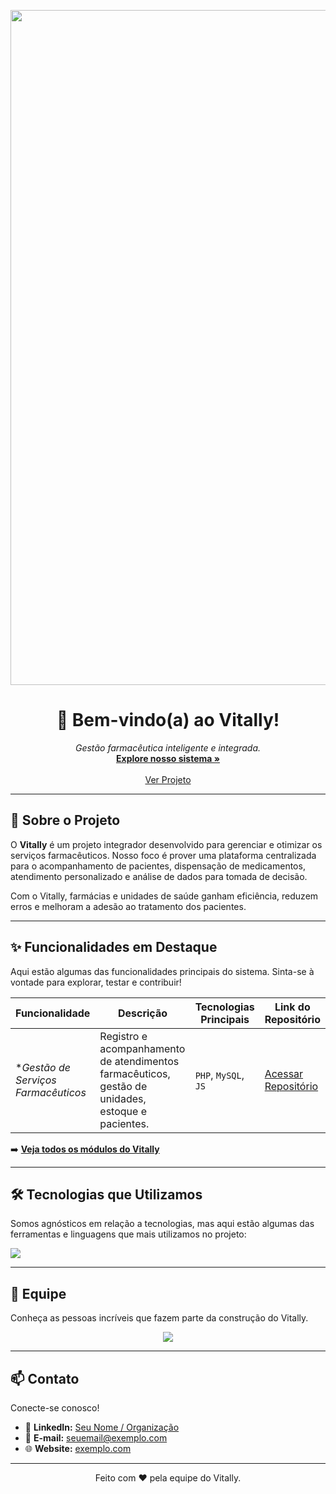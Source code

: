 <p align="center">
  <!-- Substitua pela URL da sua imagem/banner -->
  <img src="https://via.placeholder.com/1080x400/1a6d40/FFFFFF?text=Vitally+System" alt="logo" width="1080"/>
</p>

<p></p>
<h1 align="center">👋 Bem-vindo(a) ao Vitally!</h1> 

<p align="center">
  <em>Gestão farmacêutica inteligente e integrada.</em>
  <br/>
  <!-- Substitua # pelo link real do seu site, se tiver -->
  <a href="#"><strong>Explore nosso sistema »</strong></a>
  <br/>
  <br/>
  <!-- Substitua # pelo link da seção desejada -->
  <a href="#-sobre-o-projeto">Ver Projeto</a>
</p>

---

## 🚀 Sobre o Projeto

O **Vitally** é um projeto integrador desenvolvido para gerenciar e otimizar os serviços farmacêuticos. Nosso foco é prover uma plataforma centralizada para o acompanhamento de pacientes, dispensação de medicamentos, atendimento personalizado e análise de dados para tomada de decisão.

Com o Vitally, farmácias e unidades de saúde ganham eficiência, reduzem erros e melhoram a adesão ao tratamento dos pacientes.

---

## ✨ Funcionalidades em Destaque

Aqui estão algumas das funcionalidades principais do sistema. Sinta-se à vontade para explorar, testar e contribuir!

| Funcionalidade       | Descrição                                         | Tecnologias Principais          | Link do Repositório                               |
|----------------------|---------------------------------------------------|---------------------------------|---------------------------------------------------|
| **Gestão de Serviços Farmacêuticos* | Registro e acompanhamento de atendimentos farmacêuticos, gestão de unidades, estoque e pacientes. | `PHP`, `MySQL`, `JS`                  | [Acessar Repositório](https://github.com/SEU_NOME_DE_USUARIO/NOME_DO_SEU_REPO  )       |    

➡️ **[Veja todos os módulos do Vitally](https://github.com/orgs/SEU_NOME_DE_ORGANIZACAO/repositories  )**

---

## 🛠️ Tecnologias que Utilizamos

Somos agnósticos em relação a tecnologias, mas aqui estão algumas das ferramentas e linguagens que mais utilizamos no projeto:

<p align="left">
  <a href="https://skillicons.dev  ">
    <!-- Adicione as tecnologias relevantes para o seu projeto -->
    <img src="https://skillicons.dev/icons?i=php,mysql,js,html,css,bootstrap&perline=8" />
  </a>
</p>

---

## 👥 Equipe

Conheça as pessoas incríveis que fazem parte da construção do Vitally.

<p align="center">
  <a href="  https://github.com/SEU_NOME_DE_USUARIO/NOME_DO_SEU_REPO/graphs/contributors  ">
    <img src="https://contrib.rocks/image?repo=SEU_NOME_DE_USUARIO/NOME_DO_SEU_REPO" />
  </a>
</p>

---

## 📫 Contato

Conecte-se conosco!

* 💼 **LinkedIn:** [Seu Nome / Organização](  https://www.linkedin.com/in/SEU_PERFIL  )
* 📧 **E-mail:** [seuemail@exemplo.com](mailto:seuemail@exemplo.com)
* 🌐 **Website:** [exemplo.com](https://exemplo.com  )

---
<p align="center">
  Feito com ❤️ pela equipe do Vitally.
</p>
